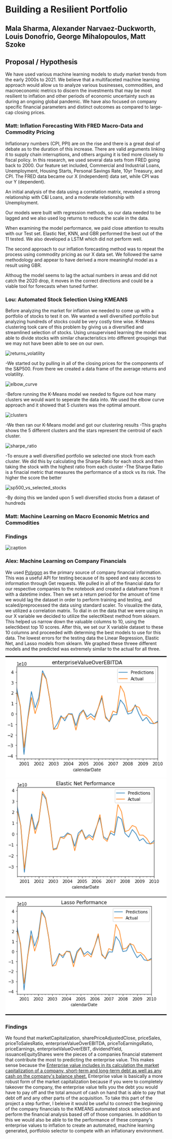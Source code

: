 # Building a Resilient Portfolio
## Mala Sharma, Alexander Narvaez-Duckworth, Louis Donofrio, George Mihalopoulos, Matt Szoke

## Proposal / Hypothesis

We have used various machine learning models to study market trends from the early 2000s to 2021. We believe that a multifaceted machine learning approach would allow us to analyze various businesses, commodities, and macroeconomic metrics to discern the investments that may be most resilient to inflation and other periods of economic uncertainty such as during an ongoing global pandemic. We have also focused on company specific financial parameters and distinct outcomes as compared to large-cap closing prices.

### Matt: Inflation Forecasting With FRED Macro-Data and Commodity Pricing

Inflationary numbers (CPI, PPI) are on the rise and there is a great deal of debate as to the duration of this increase.  There are valid arguments linking it to supply chain interruptions, and others arguing it is tied more closely to fiscal policy.  In this research, we used several data sets from FRED going back to 2000.  Our feature set included, Commercial and Industrial Loans, Unemployment, Housing Starts, Personal Savings Rate, 10yr Treasury, and CPI.  The FRED data became our X (independent) data set, while CPI was our Y (dependent).  

An initial analysis of the data using a correlation matrix, revealed a strong relationship with C&I Loans, and a moderate relationship with Unemployment.  

Our models were built with regression methods, so our data needed to be lagged and we also used log returns to reduce the scale in the data.

When examining the model performance, we paid close attention to results with our Test set.  Elastic Net, KNN, and GBR performed the best out of the 11 tested.  We also developed a LSTM which did not perform well.

The second approach to our inflation forecasting method was to repeat the process using commodity pricing as our X data set.  We followed the same methodology and appear to have derived a more meaningful model as a result using GBR. 

Althoug the model seems to lag the actual numbers in areas and did not catch the 2020 drop, it moves in the correct directions and could be a viable tool for forecasts when tuned further.  

### Lou: Automated Stock Selection Using KMEANS

Before analyzing the market for inflation we needed to come up with a portfolio of stocks to test it on. We wanted a well diversified portfolio but analyzing hundreds of stocks could be very costly time wise. K-Means clustering took care of this problem by giving us a diversified and streamlined selection of stocks. Using unsupervised learning the model was able to divide stocks with similar characteristics into different groupings that we may not have been able to see on our own.   

![returns_volatility](https://user-images.githubusercontent.com/78940231/127224469-0990d302-cdf7-48cd-b327-08d091a1e616.png)

-We started out by pulling in all of the closing prices for the components of the S&P500. From there we created a data frame of the average returns and volatility.

![elbow_curve](https://user-images.githubusercontent.com/78940231/127224647-5f2b8b5b-04f0-4cee-b790-a817f781aff6.png)

-Before running the K-Means model we needed to figure out how many clusters we would want to seperate the data into. We used the elbow curve approach and it showed that 5 clusters was the optimal amount.

![clusters](https://user-images.githubusercontent.com/78940231/127224879-2d9b5586-cd0e-4bbc-9665-34d2f1518df1.png)

-We then ran our K-Means model and got our clustering results
-This graphs shows the 5 different clusters and the stars represent the centroid of each cluster. 

![sharpe_ratio](https://user-images.githubusercontent.com/78940231/127225092-b6291f21-10ef-47c7-bc40-70abb0163252.png)

-To ensure a well diversified portfolio we selected one stock from each cluster. We did this by calculating the Sharpe Ratio for each stock and then taking the stock with the highest ratio from each cluster 
-The Sharpe Ratio is a finacial metric that measures the performance of a stock vs its risk. The higher the score the better

![sp500_vs_selected_stocks](https://user-images.githubusercontent.com/78940231/127225412-ad277632-e998-4da2-8d46-37ed674220ef.png)

-By doing this we landed upon 5 well diversified stocks from a dataset of hundreds 


### Matt: Machine Learning on Macro Economic Metrics and Commodities

### Findings <br>


![caption](image)<br>

### Alex: Machine Learning on Company Financials

We used [Polygon](https://polygon.io/stocks) as the primary source of company financial information. This was a useful API for testing because of its speed and easy access to information through Get requests. We pulled in all of the financial data for our respective companies to the notebook and created a dataframe from it with a datetime index. Then we set a return period for the amount of time we would lag the dataset in order to perform training and testing, and scaled/preprocessed the data using standard scaler. To visualize the data, we utilized a correlation matrix. To dial in on the data that we were using in our X variable we decided to utilize the selectKbest method from sklearn. This helped us narrow down the valuable columns to 10, using the selectkbest top 10 scores. After this, we set our X variable dataset to these 10 columns and proceeded with determing the best models to use for this data. The lowest errors for the testing data the Linear Regression, Elastic Net, and Lasso models from sklearn. We graphed these threee different models and the predicted was extremely similar to the actual for all three. 

![LinearRegression](financialStatements/images/seven.png)
![Elastic Net](financialStatements/images/eight.png)
![Lasso](financialStatements/images/nine.png)

### Findings 

We found that marketCapitalization,	sharePriceAdjustedClose, priceSales, priceToSalesRatio, enterpriseValueOverEBITDA, priceToEarningsRatio, priceEarnings, enterpriseValueOverEBIT, dividendYield, issuanceEquityShares were the pieces of a companies financial statement that contribute the most to predicting the enterprise value. This makes sense because the [Enterprise value includes in its calculation the market capitalization of a company, short-term and long-term debt as well as any cash on the company's balance sheet.](https://www.investopedia.com/terms/e/enterprisevalue.asp) Enterprise value is basically a more robust form of the market capitalization because if you were to completely takeover the company, the enterprise value tells you the debt you would have to pay off and the total amount of cash on hand that is able to pay that debt off and any other parts of the acquisition. To take this part of the project a step further, I beleive it would be useful to connect the beginning of the company financials to the KMEANS automated stock selection and perform the financial analysis based off of those companies. In addition to this we would also be able to tie the performance of these company's enterprise values to inflation to create an automated, machine learning generated, portfoloio selector to compete with an inflationary environment.

